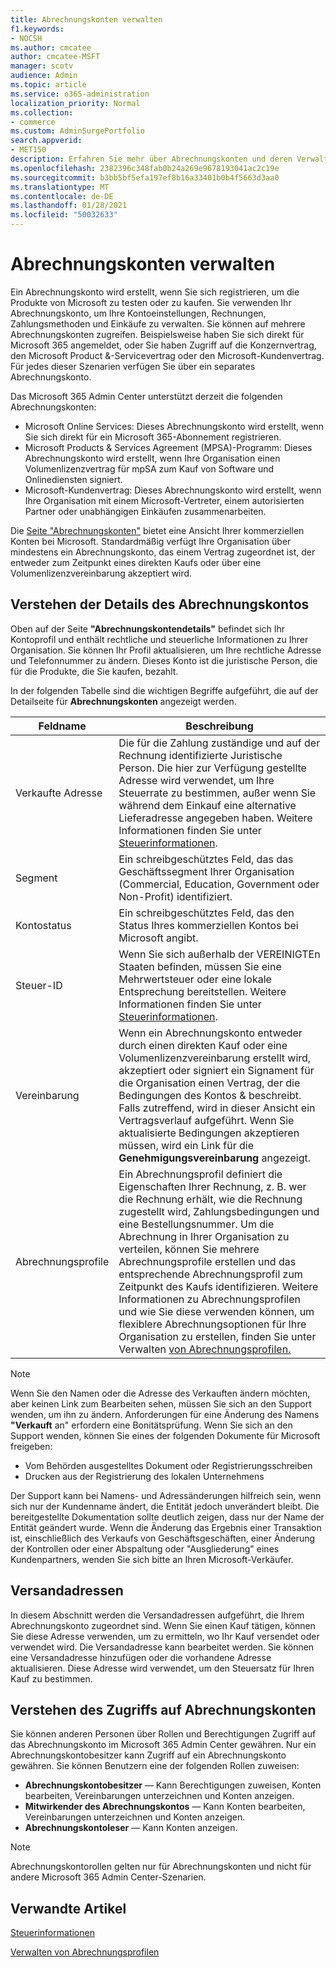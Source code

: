 ```yaml
---
title: Abrechnungskonten verwalten
f1.keywords:
- NOCSH
ms.author: cmcatee
author: cmcatee-MSFT
manager: scotv
audience: Admin
ms.topic: article
ms.service: o365-administration
localization_priority: Normal
ms.collection:
- commerce
ms.custom: AdminSurgePortfolio
search.appverid:
- MET150
description: Erfahren Sie mehr über Abrechnungskonten und deren Verwaltung.
ms.openlocfilehash: 2382396c348fab0b24a269e9678193041ac2c19e
ms.sourcegitcommit: b3bb5bf5efa197ef8b16a33401b0b4f5663d3aa0
ms.translationtype: MT
ms.contentlocale: de-DE
ms.lasthandoff: 01/28/2021
ms.locfileid: "50032633"
---
```

# <a name="manage-billing-accounts"></a>Abrechnungskonten verwalten

Ein Abrechnungskonto wird erstellt, wenn Sie sich registrieren, um die Produkte von Microsoft zu testen oder zu kaufen. Sie verwenden Ihr Abrechnungskonto, um Ihre Kontoeinstellungen, Rechnungen, Zahlungsmethoden und Einkäufe zu verwalten. Sie können auf mehrere Abrechnungskonten zugreifen. Beispielsweise haben Sie sich direkt für Microsoft 365 angemeldet, oder Sie haben Zugriff auf die Konzernvertrag, den Microsoft Product &-Servicevertrag oder den Microsoft-Kundenvertrag. Für jedes dieser Szenarien verfügen Sie über ein separates Abrechnungskonto.

Das Microsoft 365 Admin Center unterstützt derzeit die folgenden Abrechnungskonten:

- Microsoft Online Services: Dieses Abrechnungskonto wird erstellt, wenn Sie sich direkt für ein Microsoft 365-Abonnement registrieren.
- Microsoft Products & Services Agreement (MPSA)-Programm: Dieses Abrechnungskonto wird erstellt, wenn Ihre Organisation einen Volumenlizenzvertrag für mpSA zum Kauf von Software und Onlinediensten signiert.
- Microsoft-Kundenvertrag: Dieses Abrechnungskonto wird erstellt, wenn Ihre Organisation mit einem Microsoft-Vertreter, einem autorisierten Partner oder unabhängigen Einkäufen zusammenarbeiten.

Die <a href="https://go.microsoft.com/fwlink/p/?linkid=2084771" target="_blank">Seite "Abrechnungskonten"</a> bietet eine Ansicht Ihrer kommerziellen Konten bei Microsoft. Standardmäßig verfügt Ihre Organisation über mindestens ein Abrechnungskonto, das einem Vertrag zugeordnet ist, der entweder zum Zeitpunkt eines direkten Kaufs oder über eine Volumenlizenzvereinbarung akzeptiert wird.

## <a name="understand-billing-account-details"></a>Verstehen der Details des Abrechnungskontos

Oben auf der Seite **"Abrechnungskontendetails"** befindet sich Ihr Kontoprofil und enthält rechtliche und steuerliche Informationen zu Ihrer Organisation. Sie können Ihr Profil aktualisieren, um Ihre rechtliche Adresse und Telefonnummer zu ändern. Dieses Konto ist die juristische Person, die für die Produkte, die Sie kaufen, bezahlt.

In der folgenden Tabelle sind die wichtigen Begriffe aufgeführt, die auf der Detailseite für **Abrechnungskonten** angezeigt werden.

| Feldname | Beschreibung |
|------------------|------------------------------------------------------------------------------------------------------------------------------------------------------------------------------------------------------------------------------------------------------------------------------|
| Verkaufte Adresse | Die für die Zahlung zuständige und auf der Rechnung identifizierte Juristische Person. Die hier zur Verfügung gestellte Adresse wird verwendet, um Ihre Steuerrate zu bestimmen, außer wenn Sie während dem Einkauf eine alternative Lieferadresse angegeben haben. Weitere Informationen finden Sie unter [Steuerinformationen](billing-and-payments/tax-information.md). |
| Segment | Ein schreibgeschütztes Feld, das das Geschäftssegment Ihrer Organisation (Commercial, Education, Government oder Non-Profit) identifiziert. |
| Kontostatus | Ein schreibgeschütztes Feld, das den Status Ihres kommerziellen Kontos bei Microsoft angibt. |
| Steuer-ID | Wenn Sie sich außerhalb der VEREINIGTEn Staaten befinden, müssen Sie eine Mehrwertsteuer oder eine lokale Entsprechung bereitstellen. Weitere Informationen finden Sie unter [Steuerinformationen](billing-and-payments/tax-information.md). |
| Vereinbarung | Wenn ein Abrechnungskonto entweder durch einen direkten Kauf oder eine Volumenlizenzvereinbarung erstellt wird, akzeptiert oder signiert ein Signament für die Organisation einen Vertrag, der die Bedingungen des Kontos & beschreibt. Falls zutreffend, wird in dieser Ansicht ein Vertragsverlauf aufgeführt. Wenn Sie aktualisierte Bedingungen akzeptieren müssen, wird ein Link für die **Genehmigungsvereinbarung** angezeigt. |
| Abrechnungsprofile | Ein Abrechnungsprofil definiert die Eigenschaften Ihrer Rechnung, z. B. wer die Rechnung erhält, wie die Rechnung zugestellt wird, Zahlungsbedingungen und eine Bestellungsnummer. Um die Abrechnung in Ihrer Organisation zu verteilen, können Sie mehrere Abrechnungsprofile erstellen und das entsprechende Abrechnungsprofil zum Zeitpunkt des Kaufs identifizieren. Weitere Informationen zu Abrechnungsprofilen und wie Sie diese verwenden können, um flexiblere Abrechnungsoptionen für Ihre Organisation zu erstellen, finden Sie unter Verwalten [von Abrechnungsprofilen.](billing-and-payments/manage-billing-profiles.md) |

> [!NOTE]
> Wenn Sie den Namen oder die Adresse des Verkauften  ändern möchten, [](https://docs.microsoft.com/office365/admin/contact-support-for-business-products) aber keinen Link zum Bearbeiten sehen, müssen Sie sich an den Support wenden, um ihn zu ändern.  Anforderungen für eine Änderung des Namens **"Verkauft** an" erfordern eine Bonitätsprüfung. Wenn Sie sich an den Support wenden, können Sie eines der folgenden Dokumente für Microsoft freigeben: 
>
> - Vom Behörden ausgestelltes Dokument oder Registrierungsschreiben
> - Drucken aus der Registrierung des lokalen Unternehmens
>
> Der Support kann bei Namens- und Adressänderungen hilfreich sein, wenn sich nur der Kundenname ändert, die Entität jedoch unverändert bleibt. Die bereitgestellte Dokumentation sollte deutlich zeigen, dass nur der Name der Entität geändert wurde. Wenn die Änderung das Ergebnis einer Transaktion ist, einschließlich des Verkaufs von Geschäftsgeschäften, einer Änderung der Kontrollen oder einer Abspaltung oder "Ausgliederung" eines Kundenpartners, wenden Sie sich bitte an Ihren Microsoft-Verkäufer.

## <a name="shipping-addresses"></a>Versandadressen

In diesem Abschnitt werden die Versandadressen aufgeführt, die Ihrem Abrechnungskonto zugeordnet sind. Wenn Sie einen Kauf tätigen, können Sie diese Adresse verwenden, um zu ermitteln, wo Ihr Kauf versendet oder verwendet wird. Die Versandadresse kann bearbeitet werden. Sie können eine Versandadresse hinzufügen oder die vorhandene Adresse aktualisieren. Diese Adresse wird verwendet, um den Steuersatz für Ihren Kauf zu bestimmen.

## <a name="understand-access-to-billing-accounts"></a>Verstehen des Zugriffs auf Abrechnungskonten

Sie können anderen Personen über Rollen und Berechtigungen Zugriff auf das Abrechnungskonto im Microsoft 365 Admin Center gewähren. Nur ein Abrechnungskontobesitzer kann Zugriff auf ein Abrechnungskonto gewähren. Sie können Benutzern eine der folgenden Rollen zuweisen:

- **Abrechnungskontobesitzer** &mdash; Kann Berechtigungen zuweisen, Konten bearbeiten, Vereinbarungen unterzeichnen und Konten anzeigen.
- **Mitwirkender des Abrechnungskontos** &mdash; Kann Konten bearbeiten, Vereinbarungen unterzeichnen und Konten anzeigen.
- **Abrechnungskontoleser** &mdash; Kann Konten anzeigen.

> [!Note]
> Abrechnungskontorollen gelten nur für Abrechnungskonten und nicht für andere Microsoft 365 Admin Center-Szenarien.

## <a name="related-articles"></a>Verwandte Artikel

[Steuerinformationen](billing-and-payments/tax-information.md)

[Verwalten von Abrechnungsprofilen](billing-and-payments/manage-billing-profiles.md)
